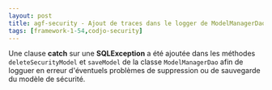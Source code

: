 ```yaml
---
layout: post
title: agf-security - Ajout de traces dans le logger de ModelManagerDao
tags: [framework-1-54,codjo-security]
---
```

Une clause **catch** sur une **SQLException** a été ajoutée dans les méthodes ```deleteSecurityModel``` et ```saveModel``` de la classe ```ModelManagerDao``` afin de logguer en erreur d'éventuels problèmes de suppression ou de sauvegarde du modèle de sécurité.